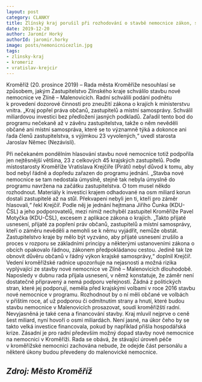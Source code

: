 ```yaml
---
layout: post
category: CLANKY
title: Zlínský kraj porušil při rozhodování o stavbě nemocnice zákon, shodli se radní Kroměříže
date: 2019-12-20
author: Jaromír Horký
authorId: jaromir.horky
image: posts/nemonicnicezlin.jpg
tags: 
- zlinsky-kraj
- kromeriz
- vratislav-krejcir
---
```

Kroměříž (20. prosince 2019) – Rada města Kroměříže nesouhlasí se způsobem, jakým Zastupitelstvo Zlínského kraje schválilo stavbu nové nemocnice ve Zlíně – Malenovicích. Radní schválili podání podnětu k provedení dozorové činnosti pro zneužití zákona o krajích k ministerstvu vnitra. „Kraj popřel práva občanů, zastupitelů a místní samosprávy. Schválil miliardovou investici bez předložení jasných podkladů. Zařadil tento bod do programu nečekaně až v závěru zastupitelstva, takže o něm nevěděli občané ani místní samospráva, které se to významně týká a dokonce ani řada členů zastupitelstva, s výjimkou 23 vyvolených,“ uvedl starosta Jaroslav Němec (Nezávislí).

Při nečekaném pondělním hlasování stavbu nové nemocnice totiž podpořila jen nejtěsnější většina, 23 z celkových 45 krajských zastupitelů. Podle místostarosty Kroměříže Vratislava Krejčíře (Piráti) nebyl důvod k tomu, aby bod nebyl řádně a dopředu zařazen do programu jednání. „Stavba nové nemocnice se tam nedostala úmyslně, stejně tak nebyla úmyslně do programu navržena na začátku zastupitelstva. O tom musel někdo rozhodnout. Materiály k investici krajem odhadované na osm miliard korun dostali zastupitelé až na stůl. Překvapeni nebyli jen ti, kteří pro záměr hlasovali,“ řekl Krejčíř.
Podle něj je jednání hejtmana Jiřího Čunka (KDU-ČSL) a jeho podporovatelů, mezi nimiž nechyběl zastupitel Kroměříže Pavel Motyčka (KDU-ČSL), excesem z aplikace zákona o krajích. „Takto přijaté usnesení, přijaté za popření práv občanů, zastupitelů a místní samosprávy, kteří o záměru nevěděli a nemohli se k němu vyjádřit, nemůže obstát. Zastupitelstvo kraje by mělo být vyzváno, aby přijaté usnesení zrušilo a proces v rozporu se základními principy a některými ustanoveními zákona o obcích opakovalo řádnou, zákonem předpokládanou cestou. Jedině tak lze obnovit důvěru občanů v řádný výkon krajské samosprávy,“ doplnil Krejčíř.
Vedení kroměřížské radnice upozorňuje na nejasnosti a možná rizika vyplývající ze stavby nové nemocnice ve Zlíně – Malenovicích dlouhodobě. Naposledy v dubnu rada přijala usnesení, v němž konstatuje, že záměr není dostatečně připravený a nemá podporu veřejnosti. Žádná z politických stran, které jej podporují, neměla před krajskými volbami v roce 2016 stavbu nové nemocnice v programu. Rozhodnout by o ní měli občané ve volbách v příštím roce, ať už podporou či odmítnutím strany a hnutí, které budou stavbu nemocnice v Malenovicích prosazovat, soudí kroměřížští radní.
Nevyjasněná je také cena a financování stavby. Kraj mluvil nejprve o ceně šest miliard, nyní hovoří o osmi miliardách. Není jasné, na úkor čeho by se takto velká investice financovala, pokud by například přišla hospodářská krize. Zásadní je pro radní především možný dopad stavby nové nemocnice na nemocnici v Kroměříži. Rada se obává, že stávající úroveň péče v kroměřížské nemocnici zachována nebude, že odejde část personálu a některé úkony budou převedeny do malenovické nemocnice.

***Zdroj: Město Kroměříž***
---
